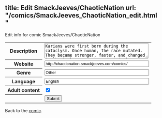 title: Edit SmackJeeves/ChaoticNation
url: "/comics/SmackJeeves_ChaoticNation_edit.html"
---
Edit info for comic SmackJeeves/ChaoticNation

<form name="comic" action="http://gaepostmail.appspot.com/comic/" method="post">
<table class="comicinfo">
<tr>
<th>Description</th><td><textarea name="description" cols="40" rows="3">Karians were first born during the cataclysm. Once human, the race mutated. They became stronger, faster, and changed in physical appearance and magical ability. In a world already devastated, a rebellion rises to defend the dwindling human race from the growing fear of the Karian army. Their one hope may lie in a mysterious mage whose kind heart has the courage to stand against the oppression and torture brought on by the impending war. WEEKLY UPDATES ON TUESDAYS Contents - Nudity, Language, Violence, Blood and Gore, Hentai, Yaoi</textarea></td>
</tr>
<tr>
<th>Website</th><td><input type="text" name="url" value="http://chaoticnation.smackjeeves.com/comics/" size="40"/></td>
</tr>
<tr>
<th>Genre</th><td><input type="text" name="genre" value="Other" size="40"/></td>
</tr>
<tr>
<th>Language</th><td><input type="text" name="language" value="English" size="40"/></td>
</tr>
<tr>
<th>Adult content</th><td><input type="checkbox" name="adult" value="adult" checked="checked"/></td>
</tr>
<tr>
<th></th><td>
<input type="hidden" name="comic" value="SmackJeeves_ChaoticNation" />
<input type="submit" name="submit" value="Submit" />
</td>
</tr>
</table>
</form>

Back to the [comic](SmackJeeves_ChaoticNation.html).
